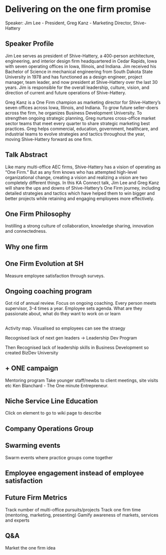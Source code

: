 # Delivering on the one firm promise
Speaker: Jim Lee - President, Greg Kanz - Marketing Director, Shive-Hattery

## Speaker Profile
Jim Lee serves as president of Shive-Hattery, a 400-person architecture, engineering, and interior design firm headquartered in Cedar Rapids, Iowa with seven operating offices in Iowa, Illinois, and Indiana. Jim received his Bachelor of Science in mechanical engineering from South Dakota State University in 1978 and has functioned as a design engineer, project manager, team leader, and now president at Shive-Hattery over the last 30 years. Jim is responsible for the overall leadership, culture, vision, and direction of current and future operations of Shive-Hattery.

Greg Kanz is a One Firm champion as marketing director for Shive-Hattery’s seven offices across Iowa, Illinois, and Indiana. To grow future seller-doers across the firm, he organizes Business Development University. To strengthen ongoing strategic planning, Greg nurtures cross-office market sector teams that meet every quarter to share strategic marketing best practices. Greg helps commercial, education, government, healthcare, and industrial teams to evolve strategies and tactics throughout the year, moving Shive-Hattery forward as one firm.   

## Talk Abstract
Like many multi-office AEC firms, Shive-Hattery has a vision of operating as “One Firm.” But as any firm knows who has attempted high-level organizational change, creating a vision and realizing a vision are two completely different things. In this KA Connect talk, Jim Lee and Greg Kanz will share the ups and downs of Shive-Hattery’s One Firm journey, including detailed strategies and tactics which have helped them to win bigger and better projects while retaining and engaging employees more effectively.

## One Firm Philosophy
Instilling a strong culture of collaboration, knowledge sharing, innovation and connectedness.

## Why one firm


## One Firm Evolution at SH
Measure employee satisfaction through surveys.


## Ongoing coaching program
Got rid of annual review. Focus on ongoing coaching.
Every person meets supervisor, 3-4 times a year. Employee sets agenda. What are they passionate about, what do they want to work on or learn

## 

Activity map. Visualised so employees can see the straegy


Recognised lack of next gen leaders -> Leadership Dev Program

Then Recognised lack of leadership skills in Business Development so created BizDev University


## + ONE campaign
Mentoring program
Take younger staff/newbs to client meetings, site visits etc
Ken Blanchard - The One minute Entrepreneur.

## Niche Service Line Education
Click on element to go to wiki page to describe

## Company Operations Group

## Swarming events
Swarm events where practice groups come together

## Employee engagement instead of employee satisfaction


## Future Firm Metrics
Track number of multi-office pursuits/projects
Track one firm time (mentoring, marketing, presenting)
Gamify awareness of markets, services and experts


## Q&A
Market the one firm idea


